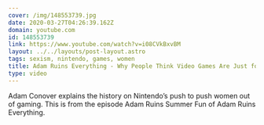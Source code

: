 ```yaml
---
cover: /img/148553739.jpg
date: 2020-03-27T04:26:39.162Z
domain: youtube.com
id: 148553739
link: https://www.youtube.com/watch?v=i08CVkBxvBM
layout: ../../layouts/post-layout.astro
tags: sexism, nintendo, games, women
title: Adam Ruins Everything - Why People Think Video Games Are Just for Boys
type: video
---
```


Adam Conover explains the history on Nintendo’s push to push women out of gaming. This is from the episode Adam Ruins Summer Fun of Adam Ruins Everything.
